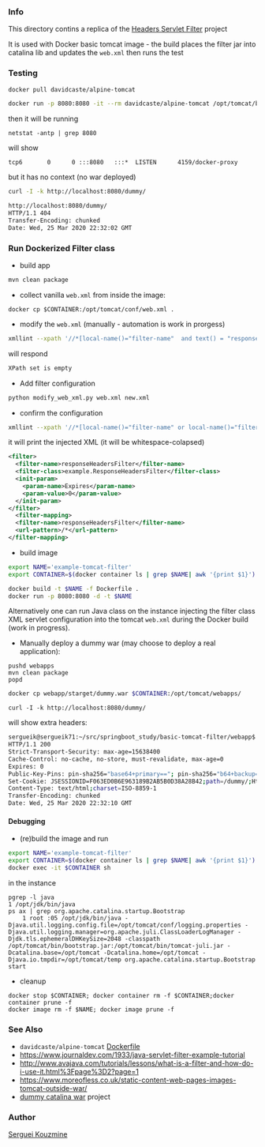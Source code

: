 ### Info

This directory contins a replica of the [Headers Servlet Filter](https://github.com/ggrandes/headers-servlet-filter) project

It is used with Docker basic tomcat image - the build places the filter jar into catalina lib and updates the `web.xml` then runs the test



### Testing

```sh
docker pull davidcaste/alpine-tomcat
```
```sh
docker run -p 8080:8080 -it --rm davidcaste/alpine-tomcat /opt/tomcat/bin/catalina.sh run
```
then it will be running
```
netstat -antp | grep 8080
```
will show
```
tcp6       0      0 :::8080   :::*  LISTEN      4159/docker-proxy

```
but it has no context (no war deployed)
```sh
curl -I -k http://localhost:8080/dummy/
```
```sh
http://localhost:8080/dummy/
HTTP/1.1 404
Transfer-Encoding: chunked
Date: Wed, 25 Mar 2020 22:32:02 GMT
```
### Run Dockerized Filter class

* build app
```sh
mvn clean package
```

* collect vanilla `web.xml` from inside the image:
```
docker cp $CONTAINER:/opt/tomcat/conf/web.xml .
```
* modify the `web.xml` (manually  - automation is work in prorgess)

```sh
xmllint --xpath '//*[local-name()="filter-name"  and text() = "responseHeadersFiltezr"]' web.xml
```
will respond

```sh
XPath set is empty
```
* Add filter configuration
```sh
python modify_web_xml.py web.xml new.xml
```
* confirm the configuration
```sh
xmllint --xpath '//*[local-name()="filter-name" or local-name()="filter-mapping"][text() = "responseHeadersFilter"]/..' new.xml
```
it will print the injected XML (it will be whitespace-colapsed)
```xml
<filter>
  <filter-name>responseHeadersFilter</filter-name>
  <filter-class>example.ResponseHeadersFilter</filter-class>
  <init-param>
    <param-name>Expires</param-name>
    <param-value>0</param-value>
  </init-param>
</filter>
  <filter-mapping>
  <filter-name>responseHeadersFilter</filter-name>
  <url-pattern>/*</url-pattern>
</filter-mapping>
```
* build image
```sh
export NAME='example-tomcat-filter'
export CONTAINER=$(docker container ls | grep $NAME| awk '{print $1}')
```

```sh
docker build -t $NAME -f Dockerfile .
docker run -p 8080:8080 -d -t $NAME
```

Alternatively one can run Java class on the instance injecting the filter class XML servlet configuration into the tomcat `web.xml` during the Docker build (work in progress).

* Manually deploy a dummy war (may choose to deploy a real application):
```show
pushd webapps
mvn clean package
popd
```

```sh
docker cp webapp/starget/dummy.war $CONTAINER:/opt/tomcat/webapps/
```

```
curl -I -k http://localhost:8080/dummy/
```
will show extra headers:
```sh
sergueik@sergueik71:~/src/springboot_study/basic-tomcat-filter/webapp$ curl -I -k http://localhost:8080/dummy/
HTTP/1.1 200
Strict-Transport-Security: max-age=15638400
Cache-Control: no-cache, no-store, must-revalidate, max-age=0
Expires: 0
Public-Key-Pins: pin-sha256="base64+primary=="; pin-sha256="b64+backup=="; max-age=604800
Set-Cookie: JSESSIONID=F063ED0B6E963189B2AB5B0D38A28B42;path=/dummy/;HttpOnly
Content-Type: text/html;charset=ISO-8859-1
Transfer-Encoding: chunked
Date: Wed, 25 Mar 2020 22:32:10 GMT
```
#### Debugging

* (re)build the image and run
```sh
export NAME='example-tomcat-filter'
export CONTAINER=$(docker container ls | grep $NAME| awk '{print $1}')
docker exec -it $CONTAINER sh
```
in the instance
```
pgrep -l java
1 /opt/jdk/bin/java
ps ax | grep org.apache.catalina.startup.Bootstrap
    1 root :05 /opt/jdk/bin/java -Djava.util.logging.config.file=/opt/tomcat/conf/logging.properties -Djava.util.logging.manager=org.apache.juli.ClassLoaderLogManager -Djdk.tls.ephemeralDHKeySize=2048 -classpath /opt/tomcat/bin/bootstrap.jar:/opt/tomcat/bin/tomcat-juli.jar -Dcatalina.base=/opt/tomcat -Dcatalina.home=/opt/tomcat -Djava.io.tmpdir=/opt/tomcat/temp org.apache.catalina.startup.Bootstrap start
```


* cleanup
```
docker stop $CONTAINER; docker container rm -f $CONTAINER;docker container prune -f
docker image rm -f $NAME; docker image prune -f
```
### See  Also

  * `davidcaste/alpine-tomcat` [Dockerfile](https://github.com/davidcaste/docker-alpine-tomcat/blob/master/tomcat8/Dockerfile.jre8)
  * https://www.journaldev.com/1933/java-servlet-filter-example-tutorial
  * http://www.avajava.com/tutorials/lessons/what-is-a-filter-and-how-do-i-use-it.html%3Fpage%3D2?page=1
  * https://www.moreofless.co.uk/static-content-web-pages-images-tomcat-outside-war/
  * [dummy catalina war](https://github.com/deepak2717/TomcatDockerWar)  project

### Author
[Serguei Kouzmine](kouzmine_serguei@yahoo.com)
